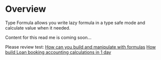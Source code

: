 # Overview

Type Formula allows you write lazy formula in a type safe mode and calculate value when it needed. 

Content for this read me is coming soon...

Please review test:
[How can you build and manipulate with formulas](https://github.com/IgorWolkov/typed-formula/blob/master/src/test/scala/karazinscalausersgroup/typed/formula/numbers/OperationsSpecification.scala)
[How build Loan booking accounting calculations in 1 day](https://github.com/IgorWolkov/typed-formula/blob/master/src/test/scala/karazinscalausersgroup/typed/formula/numbers/entities/CoveringSpecification.scala)